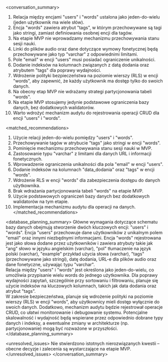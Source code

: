 <conversation_summary>
<decisions>

1. Relacja między encjami "users" i "words" ustalona jako jeden-do-wielu (jeden użytkownik ma wiele słów).
2. Encja "words" zawiera atrybut "tags", w którym przechowywane są tagi jako stringi, zamiast definiowania osobnej encji dla tagów.
3. Na etapie MVP nie wprowadzamy mechanizmu przechowywania stanu sesji nauki.
4. Linki do plików audio oraz dane dotyczące wymowy fonetycznej będą przechowywane jako typ "varchar" z odpowiednimi limitami.
5. Pole "email" w encji "users" musi posiadać ograniczenie unikalności.
6. Dodanie indeksów na kolumnach związanych z datą dodania oraz atrybutem "tags" dla poprawy wydajności.
7. Wdrożenie polityki bezpieczeństwa na poziomie wierszy (RLS) w encji "words", aby zapewnić, że każdy użytkownik ma dostęp tylko do swoich danych.
8. Na obecny etap MVP nie wdrażamy strategi partycjonowania tabeli "words".
9. Na etapie MVP stosujemy jedynie podstawowe ograniczenia bazy danych, bez dodatkowych walidatorów.
10. Warto wdrożyć mechanizm audytu do rejestrowania operacji CRUD dla encji "users" i "words".
    </decisions>

<matched_recommendations>

1. Użycie relacji jeden-do-wielu pomiędzy "users" i "words".
2. Przechowywanie tagów w atrybucie "tags" jako stringi w encji "words".
3. Pominięcie mechanizmu przechowywania stanu sesji nauki w MVP.
4. Zastosowanie typu "varchar" z limitami dla danych URL i informacji fonetycznych.
5. Wprowadzenie ograniczenia unikalności dla pola "email" w encji "users".
6. Dodanie indeksów na kolumnach "data_dodania" oraz "tags" w encji "words".
7. Wdrożenie RLS w encji "words" dla zabezpieczenia dostępu do danych użytkownika.
8. Brak wdrażania partycjonowania tabeli "words" na etapie MVP.
9. Użycie podstawowych ograniczeń bazy danych bez dodatkowych walidatorów na tym etapie.
10. Implementacja mechanizmu audytu dla operacji na danych.
    </matched_recommendations>

<database_planning_summary>
Główne wymagania dotyczące schematu bazy danych obejmują stworzenie dwóch kluczowych encji: "users" i "words". Encja "users" przechowuje dane użytkowników z unikalnym polem "email" oraz innymi niezbędnymi informacjami. Encja "words" rejestrowana jest jako słowa dodane przez użytkowników i zawiera atrybuty takie jak "ang" słowo w języku angielskim (varchar), "pol" tłumaczenie na język polski (varchar), "example" przykład użycia słowa (varchar), "tags" (przechowywane jako stringi), datę dodania, URL-e dla plików audio oraz dane fonetyczne, używając typu "varchar".  
Relacja między "users" i "words" jest określona jako jeden-do-wielu, co umożliwia przypisanie wielu words do jednego użytkownika. Dla poprawy wydajności zapytań, szczególnie przy sortowaniu i filtrowaniu, planuje się użycie indeksów na kluczowych kolumnach, takich jak data dodania oraz atrybut "tags".  
W zakresie bezpieczeństwa, planuje się wdrożenie polityki na poziomie wierszy (RLS) w encji "words", aby użytkownicy mieli dostęp wyłącznie do swoich danych. Dodatkowo, mechanizm audytu będzie rejestrował operacje CRUD, co ułatwi monitorowanie i debugowanie systemu. Potencjalne skalowalność i wydajność będą wspierane przez odpowiednio dobrane typy danych i indeksy, a ewentualne zmiany w architekturze (np. partycjonowanie) mogą być rozważone w przyszłości.
</database_planning_summary>

<unresolved_issues>
Nie stwierdzono istotnych nierozwiązanych kwestii – obecne decyzje i zalecenia są wystarczające na etapie MVP.
</unresolved_issues>
</conversation_summary>
